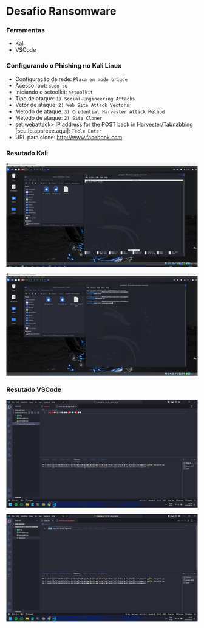 # Desafio Ransomware

### Ferramentas

- Kali 
- VSCode

### Configurando o Phishing no Kali Linux

- Configuração de rede: ```Placa em modo brigde ```
- Acesso root: ``` sudo su ```
- Iniciando o setoolkit: ``` setoolkit ```
- Tipo de ataque: ``` 1) Social-Engineering Attacks ```
- Vetor de ataque: ``` 2) Web Site Attack Vectors ```
- Método de ataque: ``` 3) Credential Harvester Attack Method ```
- Método de ataque: ``` 2) Site Cloner ```
- set:webattack> IP address for the POST back in Harvester/Tabnabbing  [seu.Ip.aparece.aqui]: ``` Tecle Enter ```
- URL para clone: http://www.facebook.com

### Resutado Kali

![Alt text](./img/teste1kali.png "Teste 1 Kali")

![Alt text](./img/teste2kali.png "Teste 2 Kali")

### Resutado VSCode
![Alt text](./img/teste1vs.png "Teste 1 VSCode")

![Alt text](./img/teste2vs.png "Teste 2 VSCode")

